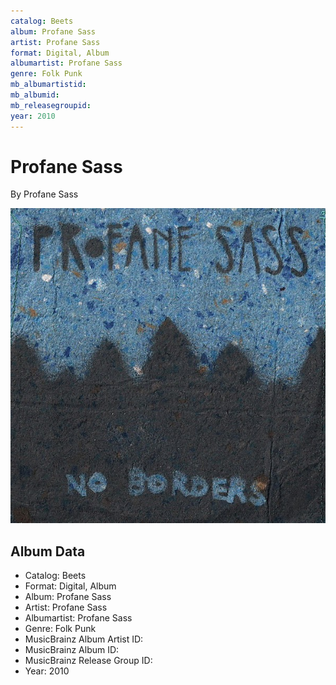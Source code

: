 ```yaml
---
catalog: Beets
album: Profane Sass
artist: Profane Sass
format: Digital, Album
albumartist: Profane Sass
genre: Folk Punk
mb_albumartistid: 
mb_albumid: 
mb_releasegroupid: 
year: 2010
---
```


# Profane Sass

By Profane Sass

![](../../assets/beetscovers/Profane_Sass-Profane_Sass.jpg)

## Album Data

- Catalog: Beets
- Format: Digital, Album
- Album: Profane Sass
- Artist: Profane Sass
- Albumartist: Profane Sass
- Genre: Folk Punk
- MusicBrainz Album Artist ID: 
- MusicBrainz Album ID: 
- MusicBrainz Release Group ID: 
- Year: 2010

